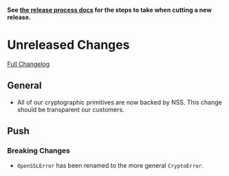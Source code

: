 **See [the release process docs](docs/howtos/cut-a-new-release.md) for the steps to take when cutting a new release.**

# Unreleased Changes

[Full Changelog](https://github.com/mozilla/application-services/compare/v0.32.3...master)

## General

- All of our cryptographic primitives are now backed by NSS. This change should be transparent our customers.

## Push

### Breaking Changes

- `OpenSSLError` has been renamed to the more general `CryptoError`.
